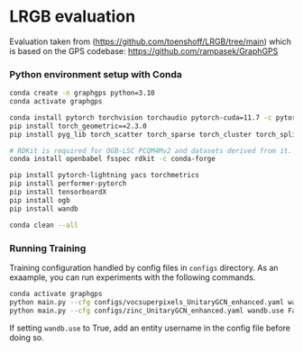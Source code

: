 
# LRGB evaluation
Evaluation taken from (https://github.com/toenshoff/LRGB/tree/main) which is based on the GPS codebase: https://github.com/rampasek/GraphGPS

### Python environment setup with Conda

```bash
conda create -n graphgps python=3.10
conda activate graphgps

conda install pytorch torchvision torchaudio pytorch-cuda=11.7 -c pytorch -c nvidia
pip install torch_geometric==2.3.0
pip install pyg_lib torch_scatter torch_sparse torch_cluster torch_spline_conv -f https://data.pyg.org/whl/torch-2.0.0+cu117.html

# RDKit is required for OGB-LSC PCQM4Mv2 and datasets derived from it.  
conda install openbabel fsspec rdkit -c conda-forge

pip install pytorch-lightning yacs torchmetrics
pip install performer-pytorch
pip install tensorboardX
pip install ogb
pip install wandb

conda clean --all
```


### Running Training
Training configuration handled by config files in `configs` directory. As an exaample, you can run experiments with the following commands.
```bash
conda activate graphgps
python main.py --cfg configs/vocsuperpixels_UnitaryGCN_enhanced.yaml wandb.use False
python main.py --cfg configs/zinc_UnitaryGCN_enhanced.yaml wandb.use False
```
If setting `wandb.use` to True, add an entity username in the config file before doing so.